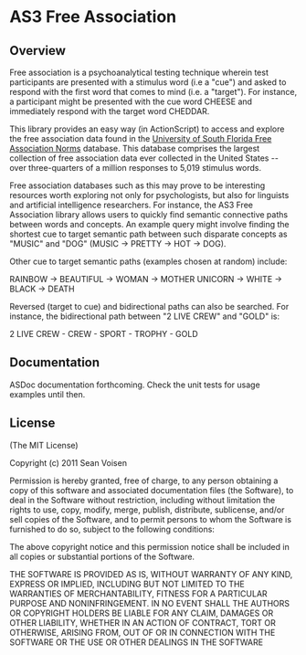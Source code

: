AS3 Free Association
====================

Overview
--------
Free association is a psychoanalytical testing technique wherein test participants are presented with a stimulus word (i.e a "cue") and asked to respond with the first word that comes to mind (i.e. a "target"). For instance, a participant might be presented with the cue word CHEESE and immediately respond with the target word CHEDDAR.

This library provides an easy way (in ActionScript) to access and explore the free association data found in the [University of South Florida Free Association Norms](http://w3.usf.edu/FreeAssociation/) database. This database comprises the largest collection of free association data ever collected in the United States -- over three-quarters of a million responses to 5,019 stimulus words.

Free association databases such as this may prove to be interesting resources worth exploring not only for psychologists, but also for linguists and artificial intelligence researchers.  For instance, the AS3 Free Association library allows users to quickly find semantic connective paths between words and concepts. An example query might involve finding the shortest cue to target semantic path between such disparate concepts as "MUSIC" and "DOG" (MUSIC -> PRETTY -> HOT -> DOG).

Other cue to target semantic paths (examples chosen at random) include:

RAINBOW -> BEAUTIFUL -> WOMAN -> MOTHER
UNICORN -> WHITE -> BLACK -> DEATH

Reversed (target to cue) and bidirectional paths can also be searched. For instance, the bidirectional path between "2 LIVE CREW" and "GOLD" is:

2 LIVE CREW - CREW - SPORT - TROPHY - GOLD

Documentation
-------------

ASDoc documentation forthcoming. Check the unit tests for usage examples until then.

License
-------

(The MIT License)

Copyright (c) 2011 Sean Voisen

Permission is hereby granted, free of charge, to any person obtaining a copy of this software and associated documentation files (the Software), to deal in the Software without restriction, including without limitation the rights to use, copy, modify, merge, publish, distribute, sublicense, and/or sell copies of the Software, and to permit persons to whom the Software is furnished to do so, subject to the following conditions:

The above copyright notice and this permission notice shall be included in all copies or substantial portions of the Software.

THE SOFTWARE IS PROVIDED AS IS, WITHOUT WARRANTY OF ANY KIND, EXPRESS OR IMPLIED, INCLUDING BUT NOT LIMITED TO THE WARRANTIES OF MERCHANTABILITY, FITNESS FOR A PARTICULAR PURPOSE AND NONINFRINGEMENT. IN NO EVENT SHALL THE AUTHORS OR COPYRIGHT HOLDERS BE LIABLE FOR ANY CLAIM, DAMAGES OR OTHER LIABILITY, WHETHER IN AN ACTION OF CONTRACT, TORT OR OTHERWISE, ARISING FROM, OUT OF OR IN CONNECTION WITH THE SOFTWARE OR THE USE OR OTHER DEALINGS IN THE SOFTWARE
